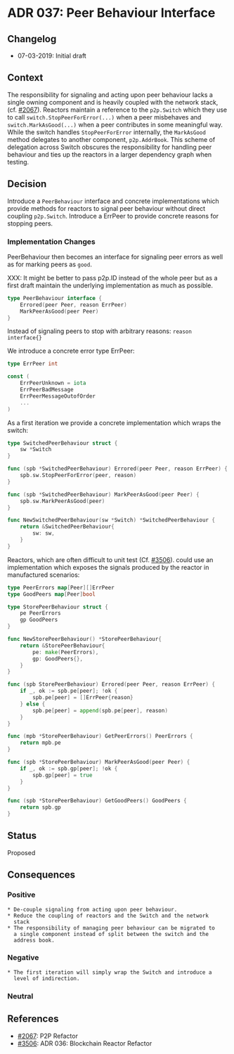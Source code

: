 # ADR 037: Peer Behaviour Interface

## Changelog
* 07-03-2019: Initial draft

## Context

The responsibility for signaling and acting upon peer behaviour lacks a single 
owning component and is heavily coupled with the network stack, (cf.
[#2067](https://github.com/tendermint/tendermint/issues/2067)). Reactors
maintain a reference to the `p2p.Switch` which they use to call 
`switch.StopPeerForError(...)` when a peer misbehaves and 
`switch.MarkAsGood(...)` when a peer contributes in some meaningful way. 
While the switch handles `StopPeerForError` internally, the `MarkAsGood` 
method delegates to another component, `p2p.AddrBook`. This scheme of delegation 
across Switch obscures the responsibility for handling peer behaviour
and ties up the reactors in a larger dependency graph when testing.

## Decision

Introduce a `PeerBehaviour` interface and concrete implementations which
provide methods for reactors to signal peer behaviour without direct
coupling `p2p.Switch`.  Introduce a ErrPeer to provide 
concrete reasons for stopping peers.

### Implementation Changes

PeerBehaviour then becomes an interface for signaling peer errors as well
as for marking peers as `good`.

XXX: It might be better to pass p2p.ID instead of the whole peer but as
a first draft maintain the underlying implementation as much as
possible.

```go
type PeerBehaviour interface {
    Errored(peer Peer, reason ErrPeer)
    MarkPeerAsGood(peer Peer)
}
```

Instead of signaling peers to stop with arbitrary reasons:
`reason interface{}` 

We introduce a concrete error type ErrPeer:
```go
type ErrPeer int

const (
    ErrPeerUnknown = iota
    ErrPeerBadMessage
    ErrPeerMessageOutofOrder
    ...
)
```

As a first iteration we provide a concrete implementation which wraps
the switch:
```go
type SwitchedPeerBehaviour struct {
    sw *Switch
}

func (spb *SwitchedPeerBehaviour) Errored(peer Peer, reason ErrPeer) {
    spb.sw.StopPeerForError(peer, reason)
}

func (spb *SwitchedPeerBehaviour) MarkPeerAsGood(peer Peer) {
    spb.sw.MarkPeerAsGood(peer)
}

func NewSwitchedPeerBehaviour(sw *Switch) *SwitchedPeerBehaviour {
    return &SwitchedPeerBehaviour{
        sw: sw,
    }
}
```

Reactors, which are often difficult to unit test (Cf. [#3506](https://github.com/tendermint/tendermint/pull/3506)). could use an implementation which exposes the signals produced by the reactor in
manufactured scenarios:

```go
type PeerErrors map[Peer][]ErrPeer
type GoodPeers map[Peer]bool

type StorePeerBehaviour struct {
    pe PeerErrors
    gp GoodPeers
}

func NewStorePeerBehaviour() *StorePeerBehaviour{
    return &StorePeerBehaviour{
        pe: make(PeerErrors),
        gp: GoodPeers{},
    }
}

func (spb StorePeerBehaviour) Errored(peer Peer, reason ErrPeer) {
    if _, ok := spb.pe[peer]; !ok {
        spb.pe[peer] = []ErrPeer{reason}
    } else {
        spb.pe[peer] = append(spb.pe[peer], reason)
    }
}

func (mpb *StorePeerBehaviour) GetPeerErrors() PeerErrors {
    return mpb.pe
}

func (spb *StorePeerBehaviour) MarkPeerAsGood(peer Peer) {
    if _, ok := spb.gp[peer]; !ok {
        spb.gp[peer] = true
    }
}

func (spb *StorePeerBehaviour) GetGoodPeers() GoodPeers {
    return spb.gp
}
```

## Status

Proposed

## Consequences

### Positive

    * De-couple signaling from acting upon peer behaviour.
    * Reduce the coupling of reactors and the Switch and the network
      stack
    * The responsibility of managing peer behaviour can be migrated to
      a single component instead of split between the switch and the
      address book.

### Negative

    * The first iteration will simply wrap the Switch and introduce a
      level of indirection.

### Neutral

## References

* [#2067](https://github.com/tendermint/tendermint/issues/2067): P2P Refactor
* [#3506](https://github.com/tendermint/tendermint/pull/3506): ADR 036: Blockchain Reactor Refactor
